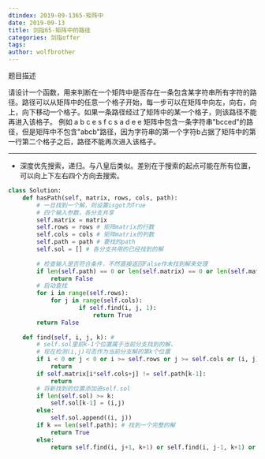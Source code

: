 ```yaml
---
dtindex: 2019-09-1365-矩阵中
date: 2019-09-13
title: 剑指65-矩阵中的路径
categories: 剑指offer
tags:  
author: wolfbrother  
---
```


题目描述

请设计一个函数，用来判断在一个矩阵中是否存在一条包含某字符串所有字符的路径。路径可以从矩阵中的任意一个格子开始，每一步可以在矩阵中向左，向右，向上，向下移动一个格子。如果一条路径经过了矩阵中的某一个格子，则该路径不能再进入该格子。 例如 a b c e s f c s a d e e 矩阵中包含一条字符串"bcced"的路径，但是矩阵中不包含"abcb"路径，因为字符串的第一个字符b占据了矩阵中的第一行第二个格子之后，路径不能再次进入该格子。

--------------------------------------

+ 深度优先搜索，递归。与八皇后类似。差别在于搜索的起点可能在所有位置，可以向上下左右四个方向去搜索。

```python
class Solution:
    def hasPath(self, matrix, rows, cols, path):
        # 一旦找到一个解，则设置isgot为True
        # 四个输入参数，各分支共享
        self.matrix = matrix 
        self.rows = rows # 矩阵matrix的行数
        self.cols = cols # 矩阵matrix的列数
        self.path = path # 要找的path
        self.sol = [] # 各分支共用的已经找到的解
        
        # 检查输入是否符合条件，不然直接返回False作未找到解来处理
        if len(self.path) == 0 or len(self.matrix) == 0 or len(self.matrix) != self.rows*self.cols:
            return False
        # 启动查找
        for i in range(self.rows):
            for j in range(self.cols):
                    if self.find(i, j, 1):
                        return True
        return False
    
    def find(self, i, j, k): # 
        # self.sol里前k-1个位置属于当前分支找到的解，
        # 现在检测(i,j)可否作为当前分支解的第k个位置
        if i < 0 or j < 0 or i >= self.rows or j >= self.cols or (i, j) in self.sol[:k]:
            return
        if self.matrix[i*self.cols+j] != self.path[k-1]:
            return
        # 将新找到的位置添加进self.sol
        if len(self.sol) >= k:
            self.sol[k-1] = (i,j)
        else:
            self.sol.append((i, j))
        if k == len(self.path): # 找到一个完整的解
            return True
        else:
            return self.find(i, j+1, k+1) or self.find(i, j-1, k+1) or self.find(i+1, j, k+1) or self.find(i-1, j, k+1)
```
